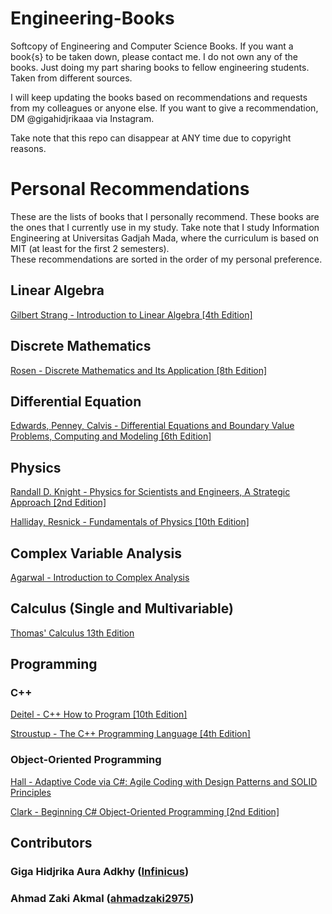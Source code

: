 # Engineering-Books
Softcopy of Engineering and Computer Science Books.
If you want a book{s} to be taken down, please contact me.
I do not own any of the books. Just doing my part sharing books to fellow engineering students. Taken from different sources.

I will keep updating the books based on recommendations and requests from my colleagues or anyone else. If you want to give a recommendation, DM @gigahidjrikaaa via Instagram.

Take note that this repo can disappear at ANY time due to copyright reasons.

# Personal Recommendations
These are the lists of books that I personally recommend. These books are the ones that I currently use in my study. Take note that I study Information Engineering at Universitas Gadjah Mada, where the curriculum is based on MIT (at least for the first 2 semesters).  
These recommendations are sorted in the order of my personal preference.

## Linear Algebra
[Gilbert Strang - Introduction to Linear Algebra [4th Edition]](https://github.com/Infinicus/Engineering-Books/blob/main/Linear%20Algebra/Gilbert%20Strang%20-%20Introduction%20to%20Linear%20Algebra%20%5B4th%20Edition%5D.PDF)  

## Discrete Mathematics
[Rosen - Discrete Mathematics and Its Application [8th Edition]](https://github.com/Infinicus/Engineering-Books/blob/main/Discrete%20Mathematics/Rosen%20-%20Discrete%20Mathematics%20and%20Its%20Application%20%5B8th%20Edition%5D.pdf)  

## Differential Equation
[Edwards, Penney, Calvis - Differential Equations and Boundary Value Problems, Computing and Modeling [6th Edition]](https://github.com/Infinicus/Engineering-Books/blob/main/Differential%20Equation/Edwards%2C%20Penney%2C%20Calvis%20-%20Differential%20Equations%20and%20Boundary%20Value%20Problems%2C%20Computing%20and%20Modeling%20%5B6th%20Edition%5D.pdf)  

## Physics
[Randall D. Knight - Physics for Scientists and Engineers, A Strategic Approach [2nd Edition]](https://github.com/Infinicus/Engineering-Books/blob/main/Physics/Randall%20D.%20Knight%20-%20Physics%20for%20Scientists%20and%20Engineers%2C%20A%20Strategic%20Approach%20%5B2nd%20Edition%5D.pdf)  

[Halliday, Resnick - Fundamentals of Physics [10th Edition]](https://github.com/Infinicus/Engineering-Books/blob/main/Physics/Halliday%2C%20Resnick%20-%20Fundamentals%20of%20Physics%20%5B10th%20Edition%5D.pdf)  

## Complex Variable Analysis
[Agarwal - Introduction to Complex Analysis](https://github.com/Infinicus/Engineering-Books/blob/main/Complex%20Variable%20Analysis/Agarwal%20-%20Introduction%20to%20Complex%20Analysis.pdf)  

## Calculus (Single and Multivariable)
[Thomas' Calculus 13th Edition](https://github.com/Infinicus/Engineering-Books/tree/main/Calculus%20(Single%20and%20Multivariable)/Thomas%20Calculus%2013th%20Edition%20with%20Solutions)  

## Programming
### C++
[Deitel - C++ How to Program [10th Edition]](https://github.com/Infinicus/Engineering-Books/blob/main/Programming/C%2C%20C%2B%2B%2C%20C%23/Deitel%20-%20C%2B%2B%20How%20To%20Program%20%5B10th%20Edition%5D.pdf)  

[Stroustup - The C++ Programming Language [4th Edition]](https://github.com/Infinicus/Engineering-Books/blob/main/Programming/C%2C%20C%2B%2B%2C%20C%23/Stroustrup%20-%20The%20C%2B%2B%20Programming%20Language%20%5B4th%20Edition%5D%20(2013).pdf)  

### Object-Oriented Programming
[Hall - Adaptive Code via C#: Agile Coding with Design Patterns and SOLID Principles](https://github.com/Infinicus/Engineering-Books/blob/main/Programming/Object-Oriented%20Programming/Hall%20-%20Adaptive%20Code%20via%20C%23%20Agile%20Coding%20with%20Design%20Patterns%20and%20SOLID%20Principles.pdf)  

[Clark - Beginning C# Object-Oriented Programming [2nd Edition]](https://github.com/Infinicus/Engineering-Books/blob/main/Programming/Object-Oriented%20Programming/Clark%20-%20Beginning%20C%23%20Object-Oriented%20Programming%20%5B2nd%20Edition%5D.pdf)  

## Contributors
### Giga Hidjrika Aura Adkhy ([Infinicus](https://github.com/Infinicus))  
### Ahmad Zaki Akmal ([ahmadzaki2975](https://github.com/ahmadzaki2975))